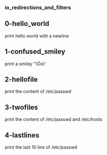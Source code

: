 ### io_redirections_and_filters

## 0-hello_world
print hello world with a newline

## 1-confused_smiley
print a smiley "(Ôo)'

## 2-hellofile
print the content of /etc/passwd

## 3-twofiles
print the content of /etc/passwd and /etc/hosts

## 4-lastlines
print the last 10 line of /etc/passwd
